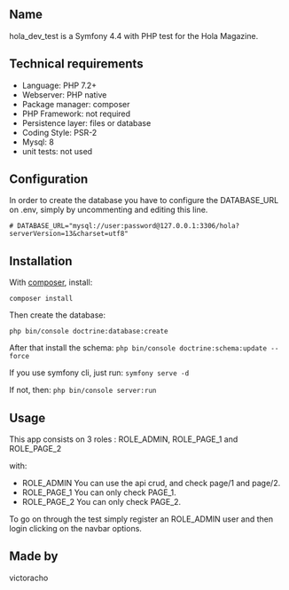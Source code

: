 Name
-------------
hola_dev_test is a Symfony 4.4 with PHP test for the Hola Magazine. 

Technical requirements
-------------
- Language: PHP 7.2+
- Webserver: PHP native
- Package manager: composer
- PHP Framework: not required
- Persistence layer: files or database
- Coding Style: PSR-2
- Mysql: 8
- unit tests: not used

Configuration
-------------
In order to create the database you have to configure the DATABASE_URL on .env, simply by uncommenting and editing this line.

`# DATABASE_URL="mysql://user:password@127.0.0.1:3306/hola?serverVersion=13&charset=utf8"
`

Installation
------------

With [composer](https://getcomposer.org), install:

`composer install`

Then create the database:

`php bin/console doctrine:database:create`

After that install the schema:
`php bin/console doctrine:schema:update --force`

If you use symfony cli, just run:
`symfony serve -d`

If not, then:
`php bin/console server:run`

Usage
-----
This app consists on 3 roles :
ROLE_ADMIN, ROLE_PAGE_1 and ROLE_PAGE_2

with:
- ROLE_ADMIN You can use the api crud, and check page/1 and page/2.
- ROLE_PAGE_1 You can only check PAGE_1.
- ROLE_PAGE_2 You can only check PAGE_2.

To go on through the test simply register an ROLE_ADMIN user and then login clicking on the navbar options.


Made by
-------
victoracho

